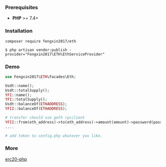 ### Prerequisites

* **PHP** >= 7.4+

### Installation

`composer require fengxin2017/eth`

`$ php artisan vendor:publish -provider="Fengxin2017\ETH\EthServiceProvider"`

### Demo
`````php
use Fengxin2017\ETH\Facades\Eth;

Usdt::name();
Usdt::totalSupply();
YFI::name();
YFI::totalSupply();
Usdt::balanceOf(ETHADDRESS);
YFII::balanceOf(ETHADDRESS);

# transfer should use geth rpcclient
YFII::from(eth_address)->to(eth_address)->amount(amount)->password(password)->send();
....

# add token to config.php whatever you like.

`````

### More

[erc20-php](https://github.com/furqansiddiqui/erc20-php)
